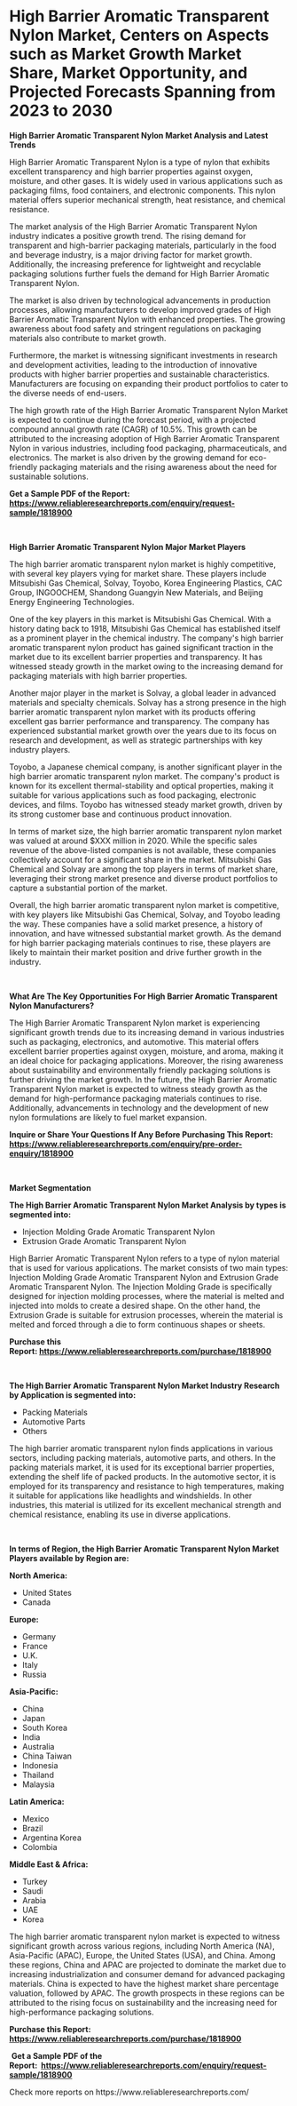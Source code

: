 <p><h1>High Barrier Aromatic Transparent Nylon Market, Centers on Aspects such as Market Growth Market Share, Market Opportunity, and Projected Forecasts Spanning from 2023 to 2030</h1></p><p><strong>High Barrier Aromatic Transparent Nylon Market Analysis and Latest Trends</strong></p>
<p><p>High Barrier Aromatic Transparent Nylon is a type of nylon that exhibits excellent transparency and high barrier properties against oxygen, moisture, and other gases. It is widely used in various applications such as packaging films, food containers, and electronic components. This nylon material offers superior mechanical strength, heat resistance, and chemical resistance.</p><p>The market analysis of the High Barrier Aromatic Transparent Nylon industry indicates a positive growth trend. The rising demand for transparent and high-barrier packaging materials, particularly in the food and beverage industry, is a major driving factor for market growth. Additionally, the increasing preference for lightweight and recyclable packaging solutions further fuels the demand for High Barrier Aromatic Transparent Nylon.</p><p>The market is also driven by technological advancements in production processes, allowing manufacturers to develop improved grades of High Barrier Aromatic Transparent Nylon with enhanced properties. The growing awareness about food safety and stringent regulations on packaging materials also contribute to market growth.</p><p>Furthermore, the market is witnessing significant investments in research and development activities, leading to the introduction of innovative products with higher barrier properties and sustainable characteristics. Manufacturers are focusing on expanding their product portfolios to cater to the diverse needs of end-users.</p><p>The high growth rate of the High Barrier Aromatic Transparent Nylon Market is expected to continue during the forecast period, with a projected compound annual growth rate (CAGR) of 10.5%. This growth can be attributed to the increasing adoption of High Barrier Aromatic Transparent Nylon in various industries, including food packaging, pharmaceuticals, and electronics. The market is also driven by the growing demand for eco-friendly packaging materials and the rising awareness about the need for sustainable solutions.</p></p>
<p><strong>Get a Sample PDF of the Report:&nbsp; <a href="https://www.reliableresearchreports.com/enquiry/request-sample/1818900">https://www.reliableresearchreports.com/enquiry/request-sample/1818900</a></strong></p>
<p>&nbsp;</p>
<p><strong>High Barrier Aromatic Transparent Nylon Major Market Players</strong></p>
<p><p>The high barrier aromatic transparent nylon market is highly competitive, with several key players vying for market share. These players include Mitsubishi Gas Chemical, Solvay, Toyobo, Korea Engineering Plastics, CAC Group, INGOOCHEM, Shandong Guangyin New Materials, and Beijing Energy Engineering Technologies.</p><p>One of the key players in this market is Mitsubishi Gas Chemical. With a history dating back to 1918, Mitsubishi Gas Chemical has established itself as a prominent player in the chemical industry. The company's high barrier aromatic transparent nylon product has gained significant traction in the market due to its excellent barrier properties and transparency. It has witnessed steady growth in the market owing to the increasing demand for packaging materials with high barrier properties.</p><p>Another major player in the market is Solvay, a global leader in advanced materials and specialty chemicals. Solvay has a strong presence in the high barrier aromatic transparent nylon market with its products offering excellent gas barrier performance and transparency. The company has experienced substantial market growth over the years due to its focus on research and development, as well as strategic partnerships with key industry players.</p><p>Toyobo, a Japanese chemical company, is another significant player in the high barrier aromatic transparent nylon market. The company's product is known for its excellent thermal-stability and optical properties, making it suitable for various applications such as food packaging, electronic devices, and films. Toyobo has witnessed steady market growth, driven by its strong customer base and continuous product innovation.</p><p>In terms of market size, the high barrier aromatic transparent nylon market was valued at around $XXX million in 2020. While the specific sales revenue of the above-listed companies is not available, these companies collectively account for a significant share in the market. Mitsubishi Gas Chemical and Solvay are among the top players in terms of market share, leveraging their strong market presence and diverse product portfolios to capture a substantial portion of the market.</p><p>Overall, the high barrier aromatic transparent nylon market is competitive, with key players like Mitsubishi Gas Chemical, Solvay, and Toyobo leading the way. These companies have a solid market presence, a history of innovation, and have witnessed substantial market growth. As the demand for high barrier packaging materials continues to rise, these players are likely to maintain their market position and drive further growth in the industry.</p></p>
<p>&nbsp;</p>
<p><strong>What Are The Key Opportunities For High Barrier Aromatic Transparent Nylon Manufacturers?</strong></p>
<p><p>The High Barrier Aromatic Transparent Nylon market is experiencing significant growth trends due to its increasing demand in various industries such as packaging, electronics, and automotive. This material offers excellent barrier properties against oxygen, moisture, and aroma, making it an ideal choice for packaging applications. Moreover, the rising awareness about sustainability and environmentally friendly packaging solutions is further driving the market growth. In the future, the High Barrier Aromatic Transparent Nylon market is expected to witness steady growth as the demand for high-performance packaging materials continues to rise. Additionally, advancements in technology and the development of new nylon formulations are likely to fuel market expansion.</p></p>
<p><strong>Inquire or Share Your Questions If Any Before Purchasing This Report: <a href="https://www.reliableresearchreports.com/enquiry/pre-order-enquiry/1818900">https://www.reliableresearchreports.com/enquiry/pre-order-enquiry/1818900</a></strong></p>
<p>&nbsp;</p>
<p><strong>Market Segmentation</strong></p>
<p><strong>The High Barrier Aromatic Transparent Nylon Market Analysis by types is segmented into:</strong></p>
<p><ul><li>Injection Molding Grade Aromatic Transparent Nylon</li><li>Extrusion Grade Aromatic Transparent Nylon</li></ul></p>
<p><p>High Barrier Aromatic Transparent Nylon refers to a type of nylon material that is used for various applications. The market consists of two main types: Injection Molding Grade Aromatic Transparent Nylon and Extrusion Grade Aromatic Transparent Nylon. The Injection Molding Grade is specifically designed for injection molding processes, where the material is melted and injected into molds to create a desired shape. On the other hand, the Extrusion Grade is suitable for extrusion processes, wherein the material is melted and forced through a die to form continuous shapes or sheets.</p></p>
<p><strong>Purchase this Report:&nbsp;<a href="https://www.reliableresearchreports.com/purchase/1818900">https://www.reliableresearchreports.com/purchase/1818900</a></strong></p>
<p>&nbsp;</p>
<p><strong>The High Barrier Aromatic Transparent Nylon Market Industry Research by Application is segmented into:</strong></p>
<p><ul><li>Packing Materials</li><li>Automotive Parts</li><li>Others</li></ul></p>
<p><p>The high barrier aromatic transparent nylon finds applications in various sectors, including packing materials, automotive parts, and others. In the packing materials market, it is used for its exceptional barrier properties, extending the shelf life of packed products. In the automotive sector, it is employed for its transparency and resistance to high temperatures, making it suitable for applications like headlights and windshields. In other industries, this material is utilized for its excellent mechanical strength and chemical resistance, enabling its use in diverse applications.</p></p>
<p>&nbsp;</p>
<p><strong>In terms of Region, the High Barrier Aromatic Transparent Nylon Market Players available by Region are:</strong></p>
<p>
    <p> <strong> North America: </strong>
        <ul>
            <li>United States</li>
            <li>Canada</li>
        </ul>
        </p> 
    <p> <strong> Europe: </strong>
        <ul>
            <li>Germany</li>
            <li>France</li>
            <li>U.K.</li>
            <li>Italy</li>
            <li>Russia</li>
        </ul>
        </p> 
    <p> <strong> Asia-Pacific: </strong>
        <ul>
            <li>China</li>
            <li>Japan</li>
            <li>South Korea</li>
            <li>India</li>
            <li>Australia</li>
            <li>China Taiwan</li>
            <li>Indonesia</li>
            <li>Thailand</li>
            <li>Malaysia</li>
        </ul>
        </p> 
    <p> <strong> Latin America: </strong>
        <ul>
            <li>Mexico</li>
            <li>Brazil</li>
            <li>Argentina Korea</li>
            <li>Colombia</li>
        </ul>
        </p> 
    <p> <strong> Middle East & Africa: </strong>
        <ul>
            <li>Turkey</li>
            <li>Saudi</li>
            <li>Arabia</li>
            <li>UAE</li>
            <li>Korea</li>
        </ul>
    </p>
    </p>
<p><p>The high barrier aromatic transparent nylon market is expected to witness significant growth across various regions, including North America (NA), Asia-Pacific (APAC), Europe, the United States (USA), and China. Among these regions, China and APAC are projected to dominate the market due to increasing industrialization and consumer demand for advanced packaging materials. China is expected to have the highest market share percentage valuation, followed by APAC. The growth prospects in these regions can be attributed to the rising focus on sustainability and the increasing need for high-performance packaging solutions.</p></p>
<p><strong>Purchase this Report: <a href="https://www.reliableresearchreports.com/purchase/1818900">https://www.reliableresearchreports.com/purchase/1818900</a></strong></p>
<p>&nbsp;<strong>Get a Sample PDF of the Report:&nbsp;&nbsp;<a href="https://www.reliableresearchreports.com/enquiry/request-sample/1818900">https://www.reliableresearchreports.com/enquiry/request-sample/1818900</a></strong></p>
<p><strong></strong></p>
<p>Check more reports on https://www.reliableresearchreports.com/</p>